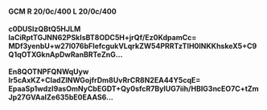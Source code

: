 #### GCM R 20/0c/400 L 20/0c/400
**c0DUSlzQBtQ5HJLM**<br/>**laCiRptTGJNN62PSkIsBT8ODC5H+jrQf/Ez0KdpamCc=**<br/>**MDf3yenbU+w27l076bFIefcgukVLqrkZW54PRRTzTIH0lNKKhskeX5+C9Q1qOTXGknApDwRanBRTeZnG...**<br/><br/>
**En8QOTNPFQNWqUyw**<br/>**lr5cAxKZ+CIadZlNWGojfrDm8UvRrCR8N2EA44Y5cqE=**<br/>**EpaaSp1wdzl9asOmNyCbEGDT+Qy0sfcR7ByIUG7iih/HBIG3ncEO7C+tZmJp27GVAaIZe635bE0EAAS6...**